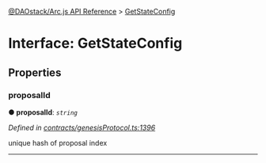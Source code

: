 [@DAOstack/Arc.js API Reference](../README.md) > [GetStateConfig](../interfaces/getstateconfig.md)



# Interface: GetStateConfig


## Properties
<a id="proposalid"></a>

###  proposalId

**●  proposalId**:  *`string`* 

*Defined in [contracts/genesisProtocol.ts:1396](https://github.com/daostack/arc.js/blob/0fff6d4/lib/contracts/genesisProtocol.ts#L1396)*



unique hash of proposal index




___



